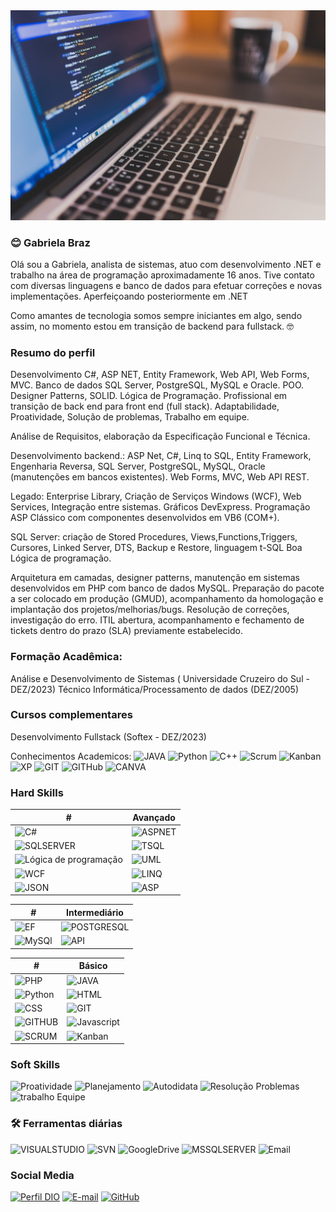 <picture>  
  <img alt="Olá seja bem vindo ao meu perfil no GitHub" src="https://github.com/GabrielaBrazSantos/gabrielabrazsantos/blob/main/coding-924920_1280.jpg" heigth="50%">
</picture>

### 😊 Gabriela Braz

Olá sou a Gabriela, analista de sistemas, atuo com desenvolvimento .NET e trabalho na área de programação aproximadamente 16 anos. Tive contato com diversas linguagens e banco de dados para efetuar correções e novas implementações. Aperfeiçoando posteriormente em .NET 

Como amantes de tecnologia somos sempre iniciantes em algo, sendo assim, no momento estou em transição de backend para fullstack. 🤓

### Resumo do perfil
Desenvolvimento C#, ASP NET, Entity Framework, Web API, Web Forms, MVC. Banco de dados SQL Server, PostgreSQL, MySQL e Oracle. POO. Designer Patterns, SOLID. Lógica de Programação. Profissional em transição de back end para front end (full stack). Adaptabilidade, Proatividade, Solução de problemas, Trabalho em equipe.

Análise de Requisitos, elaboração da Especificação Funcional e Técnica. 

Desenvolvimento backend.: ASP Net, C#, Linq to SQL, Entity Framework, Engenharia Reversa, SQL Server, PostgreSQL, MySQL, Oracle (manutenções em bancos existentes). Web Forms, MVC, Web API REST.

Legado: Enterprise Library, Criação de Serviços Windows (WCF), Web Services, Integração entre sistemas. Gráficos DevExpress. Programação ASP Clássico com componentes desenvolvidos em VB6 (COM+).

SQL Server: criação de Stored Procedures, Views,Functions,Triggers, Cursores, Linked Server, DTS, Backup e Restore, linguagem t-SQL Boa Lógica de programação. 

Arquitetura em camadas, designer patterns, manutenção em sistemas desenvolvidos em PHP com banco de dados MySQL. Preparação do pacote a ser colocado em produção (GMUD), acompanhamento da homologação e implantação dos projetos/melhorias/bugs. Resolução de correções, investigação do erro. ITIL abertura, acompanhamento e fechamento de tickets dentro do prazo (SLA) previamente estabelecido.

### Formação Acadêmica: 
Análise e Desenvolvimento de Sistemas ( Universidade Cruzeiro do Sul - DEZ/2023)
Técnico Informática/Processamento de dados (DEZ/2005)

### Cursos complementares
Desenvolvimento Fullstack (Softex - DEZ/2023)

Conhecimentos Academicos:
![JAVA](https://img.shields.io/badge/JAVA-000?&logo=JAVA)
![Python](https://img.shields.io/badge/Python-red?&logo=Python)
![C++](https://img.shields.io/badge/C++-000?&logo=C++)
![Scrum](https://img.shields.io/badge/Scrum-red?&logo=Scrum)
![Kanban](https://img.shields.io/badge/Kanban-000?&logo=Kanban)
![XP](https://img.shields.io/badge/XP-red?&logo=XP)
![GIT](https://img.shields.io/badge/GIT-000?&logo=GIT)
![GITHub](https://img.shields.io/badge/GITHub-red?&logo=GITHub)
![CANVA](https://img.shields.io/badge/CANVA-000?&logo=CANVA)

### Hard Skills
| # | Avançado |
|-----|---------------|
| ![C#](https://img.shields.io/badge/C%23-blue?style=for-the-badge&logo=c-sharp)| ![ASPNET](https://img.shields.io/badge/ASPNET-blue?style=for-the-badge&logoColor=823085) 
| ![SQLSERVER](https://img.shields.io/badge/SQLSERVER-blue?&logo=sqlserver&style=for-the-badge&logoColor=823085)|  ![TSQL](https://img.shields.io/badge/TSQL-blue?style=for-the-badge&logoColor=823085) |
| ![Lógica de programação](https://img.shields.io/badge/Lógica-blue?style=for-the-badge&logoColor=823085) | ![UML](https://img.shields.io/badge/UML-blue?style=for-the-badge&logoColor=823085) |
| ![WCF](https://img.shields.io/badge/WCF-blue?style=for-the-badge&logoColor=823085) | ![LINQ](https://img.shields.io/badge/LINQ-blue?style=for-the-badge&logoColor=823085) |
| ![JSON](https://img.shields.io/badge/JSON-blue?style=for-the-badge&logoColor=823085)|![ASP](https://img.shields.io/badge/ASP-blue?&logo=asp&style=for-the-badge)|

| # | Intermediário |
|-----|---------------|
| ![EF](https://img.shields.io/badge/EF-000?style=for-the-badge&logoColor=823085) | ![POSTGRESQL](https://img.shields.io/badge/POSTGRESQL-000?&logo=postgresql&style=for-the-badge) | 
|![MySQl](https://img.shields.io/badge/MySQL-000?&logo=mysql&style=for-the-badge) | ![API](https://img.shields.io/badge/API-000?style=for-the-badge&logoColor=823085) |

| # | Básico |
|-----|---------------|
![PHP](https://img.shields.io/badge/PHP-000?&logo=PHP&style=for-the-badge) | ![JAVA](https://img.shields.io/badge/Java-000?&logo=JAVA&style=for-the-badge)
![Python](https://img.shields.io/badge/Python-000?&logo=Python&style=for-the-badge) | ![HTML](https://img.shields.io/badge/HTML-000?&logo=html5&style=for-the-badge)
 ![CSS](https://img.shields.io/badge/CSS-000?&logo=css3&style=for-the-badge) | ![GIT](https://img.shields.io/badge/GIT-000?&logo=GIT&style=for-the-badge) |
 ![GITHUB](https://img.shields.io/badge/GITHUB-000?&logo=GITHUB&style=for-the-badge) | ![Javascript](https://img.shields.io/badge/Javascript-000?&logo=Javascript&style=for-the-badge) |
![SCRUM](https://img.shields.io/badge/SCRUM-000?&logo=SCRUM&style=for-the-badge) |  ![Kanban](https://img.shields.io/badge/Kanban-000?&logo=Kanban&style=for-the-badge)

### Soft Skills
![Proatividade](https://img.shields.io/badge/Proatividade-red)
![Planejamento](https://img.shields.io/badge/Planejamento-blue)
![Autodidata](https://img.shields.io/badge/Autodidata-red)
![Resolução Problemas](https://img.shields.io/badge/Resolução%20de%20Problemas-blue)
![trabalho Equipe](https://img.shields.io/badge/Trabalho%20em%20Equipe-red)


### 🛠️ Ferramentas diárias
![VISUALSTUDIO](https://img.shields.io/badge/VISUALSTUDIO-red?&logo=VISUALSTUDIO) 
![SVN](https://img.shields.io/badge/SVN-darkblue?&logo=TORTOISESVN)
![GoogleDrive](https://img.shields.io/badge/Drive-red?&logo=GoogleDrive)
![MSSQLSERVER](https://img.shields.io/badge/MSSQLSERVER-darkblue?&logo=MSSQLSERVER)
![Email](https://img.shields.io/badge/Email-red?&logo=Email)


### Social Media
[![Perfil DIO](https://img.shields.io/badge/-Meu%20Perfil%20na%20DIO-30A3DC?style=for-the-badge)](https://www.dio.me/users/gabriela_santos1988)
[![E-mail](https://img.shields.io/badge/-Email-000?style=for-the-badge&logo=microsoft-outlook&logoColor=E94D5F)](mailto:gabriela.santos1988@gmail.com)
[![GitHub](https://img.shields.io/badge/-Gitgub-000?style=for-the-badge&logo=GITHUB&logoColor=30A3DC)](https://github.com/GabrielaBrazSantos)

